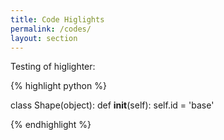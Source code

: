 ```yaml
---
title: Code Higlights
permalink: /codes/
layout: section
---
```


Testing of higlighter:

{% highlight python %}

class Shape(object):
  def __init__(self):
    self.id = 'base'

{% endhighlight %}
